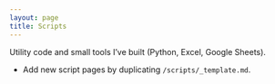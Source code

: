 ```yaml
---
layout: page
title: Scripts
---
```


Utility code and small tools I’ve built (Python, Excel, Google Sheets).

- Add new script pages by duplicating `/scripts/_template.md`.
